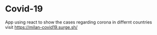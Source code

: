 # Covid-19
App using react to show the cases regarding corona in differnt countries
visit https://milan-covid19.surge.sh/
